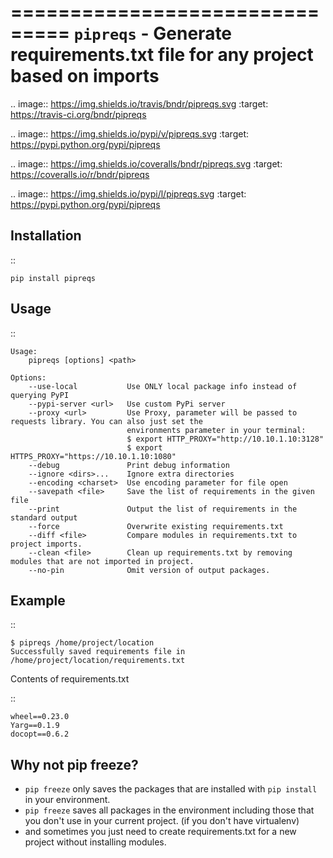 ===============================
``pipreqs`` - Generate requirements.txt file for any project based on imports
===============================

.. image:: https://img.shields.io/travis/bndr/pipreqs.svg
        :target: https://travis-ci.org/bndr/pipreqs
      
        
.. image:: https://img.shields.io/pypi/v/pipreqs.svg
        :target: https://pypi.python.org/pypi/pipreqs

        
.. image:: https://img.shields.io/coveralls/bndr/pipreqs.svg 
        :target: https://coveralls.io/r/bndr/pipreqs
  
        
.. image:: https://img.shields.io/pypi/l/pipreqs.svg 
        :target: https://pypi.python.org/pypi/pipreqs

        

Installation
------------

::

    pip install pipreqs

Usage
-----

::

    Usage:
        pipreqs [options] <path>

    Options:
        --use-local           Use ONLY local package info instead of querying PyPI
        --pypi-server <url>   Use custom PyPi server
        --proxy <url>         Use Proxy, parameter will be passed to requests library. You can also just set the
                              environments parameter in your terminal:
                              $ export HTTP_PROXY="http://10.10.1.10:3128"
                              $ export HTTPS_PROXY="https://10.10.1.10:1080"
        --debug               Print debug information
        --ignore <dirs>...    Ignore extra directories
        --encoding <charset>  Use encoding parameter for file open
        --savepath <file>     Save the list of requirements in the given file
        --print               Output the list of requirements in the standard output
        --force               Overwrite existing requirements.txt
        --diff <file>         Compare modules in requirements.txt to project imports.
        --clean <file>        Clean up requirements.txt by removing modules that are not imported in project.
        --no-pin              Omit version of output packages.
Example
-------

::

    $ pipreqs /home/project/location
    Successfully saved requirements file in /home/project/location/requirements.txt

Contents of requirements.txt

::

    wheel==0.23.0
    Yarg==0.1.9
    docopt==0.6.2
    
Why not pip freeze?
-------------------

- ``pip freeze`` only saves the packages that are installed with ``pip install`` in your environment. 
- ``pip freeze`` saves all packages in the environment including those that you don't use in your current project. (if you don't have virtualenv)
- and sometimes you just need to create requirements.txt for a new project without installing modules.

